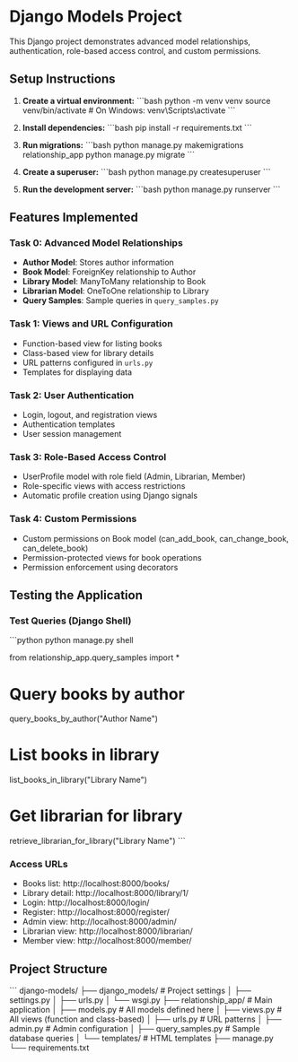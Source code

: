 # Django Models Project

This Django project demonstrates advanced model relationships, authentication, role-based access control, and custom permissions.

## Setup Instructions

1. **Create a virtual environment:**
   \`\`\`bash
   python -m venv venv
   source venv/bin/activate  # On Windows: venv\Scripts\activate
   \`\`\`

2. **Install dependencies:**
   \`\`\`bash
   pip install -r requirements.txt
   \`\`\`

3. **Run migrations:**
   \`\`\`bash
   python manage.py makemigrations relationship_app
   python manage.py migrate
   \`\`\`

4. **Create a superuser:**
   \`\`\`bash
   python manage.py createsuperuser
   \`\`\`

5. **Run the development server:**
   \`\`\`bash
   python manage.py runserver
   \`\`\`

## Features Implemented

### Task 0: Advanced Model Relationships
- **Author Model**: Stores author information
- **Book Model**: ForeignKey relationship to Author
- **Library Model**: ManyToMany relationship to Book
- **Librarian Model**: OneToOne relationship to Library
- **Query Samples**: Sample queries in `query_samples.py`

### Task 1: Views and URL Configuration
- Function-based view for listing books
- Class-based view for library details
- URL patterns configured in `urls.py`
- Templates for displaying data

### Task 2: User Authentication
- Login, logout, and registration views
- Authentication templates
- User session management

### Task 3: Role-Based Access Control
- UserProfile model with role field (Admin, Librarian, Member)
- Role-specific views with access restrictions
- Automatic profile creation using Django signals

### Task 4: Custom Permissions
- Custom permissions on Book model (can_add_book, can_change_book, can_delete_book)
- Permission-protected views for book operations
- Permission enforcement using decorators

## Testing the Application

### Test Queries (Django Shell)
\`\`\`python
python manage.py shell

from relationship_app.query_samples import *

# Query books by author
query_books_by_author("Author Name")

# List books in library
list_books_in_library("Library Name")

# Get librarian for library
retrieve_librarian_for_library("Library Name")
\`\`\`

### Access URLs
- Books list: http://localhost:8000/books/
- Library detail: http://localhost:8000/library/1/
- Login: http://localhost:8000/login/
- Register: http://localhost:8000/register/
- Admin view: http://localhost:8000/admin/
- Librarian view: http://localhost:8000/librarian/
- Member view: http://localhost:8000/member/

## Project Structure
\`\`\`
django-models/
├── django_models/          # Project settings
│   ├── settings.py
│   ├── urls.py
│   └── wsgi.py
├── relationship_app/       # Main application
│   ├── models.py          # All models defined here
│   ├── views.py           # All views (function and class-based)
│   ├── urls.py            # URL patterns
│   ├── admin.py           # Admin configuration
│   ├── query_samples.py   # Sample database queries
│   └── templates/         # HTML templates
├── manage.py
└── requirements.txt
